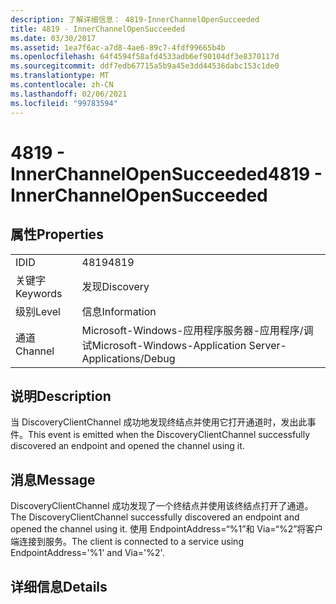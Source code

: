 ```yaml
---
description: 了解详细信息： 4819-InnerChannelOpenSucceeded
title: 4819 - InnerChannelOpenSucceeded
ms.date: 03/30/2017
ms.assetid: 1ea7f6ac-a7d8-4ae6-89c7-4fdf99665b4b
ms.openlocfilehash: 64f4594f58afd4533adb6ef90104df3e8370117d
ms.sourcegitcommit: ddf7edb67715a5b9a45e3dd44536dabc153c1de0
ms.translationtype: MT
ms.contentlocale: zh-CN
ms.lasthandoff: 02/06/2021
ms.locfileid: "99783594"
---
```

# <a name="4819---innerchannelopensucceeded"></a><span data-ttu-id="35579-103">4819 - InnerChannelOpenSucceeded</span><span class="sxs-lookup"><span data-stu-id="35579-103">4819 - InnerChannelOpenSucceeded</span></span>

## <a name="properties"></a><span data-ttu-id="35579-104">属性</span><span class="sxs-lookup"><span data-stu-id="35579-104">Properties</span></span>  
  
|||  
|-|-|  
|<span data-ttu-id="35579-105">ID</span><span class="sxs-lookup"><span data-stu-id="35579-105">ID</span></span>|<span data-ttu-id="35579-106">4819</span><span class="sxs-lookup"><span data-stu-id="35579-106">4819</span></span>|  
|<span data-ttu-id="35579-107">关键字</span><span class="sxs-lookup"><span data-stu-id="35579-107">Keywords</span></span>|<span data-ttu-id="35579-108">发现</span><span class="sxs-lookup"><span data-stu-id="35579-108">Discovery</span></span>|  
|<span data-ttu-id="35579-109">级别</span><span class="sxs-lookup"><span data-stu-id="35579-109">Level</span></span>|<span data-ttu-id="35579-110">信息</span><span class="sxs-lookup"><span data-stu-id="35579-110">Information</span></span>|  
|<span data-ttu-id="35579-111">通道</span><span class="sxs-lookup"><span data-stu-id="35579-111">Channel</span></span>|<span data-ttu-id="35579-112">Microsoft-Windows-应用程序服务器-应用程序/调试</span><span class="sxs-lookup"><span data-stu-id="35579-112">Microsoft-Windows-Application Server-Applications/Debug</span></span>|  
  
## <a name="description"></a><span data-ttu-id="35579-113">说明</span><span class="sxs-lookup"><span data-stu-id="35579-113">Description</span></span>  

 <span data-ttu-id="35579-114">当 DiscoveryClientChannel 成功地发现终结点并使用它打开通道时，发出此事件。</span><span class="sxs-lookup"><span data-stu-id="35579-114">This event is emitted when the DiscoveryClientChannel successfully discovered an endpoint and opened the channel using it.</span></span>  
  
## <a name="message"></a><span data-ttu-id="35579-115">消息</span><span class="sxs-lookup"><span data-stu-id="35579-115">Message</span></span>  

 <span data-ttu-id="35579-116">DiscoveryClientChannel 成功发现了一个终结点并使用该终结点打开了通道。</span><span class="sxs-lookup"><span data-stu-id="35579-116">The DiscoveryClientChannel successfully discovered an endpoint and opened the channel using it.</span></span> <span data-ttu-id="35579-117">使用 EndpointAddress=“%1”和 Via=“%2”将客户端连接到服务。</span><span class="sxs-lookup"><span data-stu-id="35579-117">The client is connected to a service using EndpointAddress='%1' and Via='%2'.</span></span>  
  
## <a name="details"></a><span data-ttu-id="35579-118">详细信息</span><span class="sxs-lookup"><span data-stu-id="35579-118">Details</span></span>
